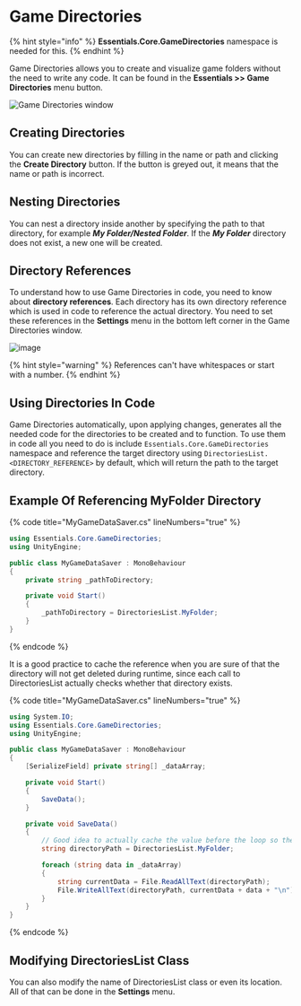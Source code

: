 # Game Directories

{% hint style="info" %}
**Essentials.Core.GameDirectories** namespace is needed for this.
{% endhint %}

Game Directories allows you to create and visualize game folders without the need to write any code. It can be found in the **Essentials >> Game Directories** menu button.

![Game Directories window](https://github.com/NotRewd/Unity-Essentials/assets/48103943/72d8dea7-9e50-46bd-a7c7-a4d184196093)

## Creating Directories

You can create new directories by filling in the name or path and clicking the **Create Directory** button. If the button is greyed out, it means that the name or path is incorrect.

## Nesting Directories

You can nest a directory inside another by specifying the path to that directory, for example _**My Folder/Nested Folder**_. If the _**My Folder**_ directory does not exist, a new one will be created.

## Directory References

To understand how to use Game Directories in code, you need to know about **directory references**. Each directory has its own directory reference which is used in code to reference the actual directory. You need to set these references in the **Settings** menu in the bottom left corner in the Game Directories window.

![image](https://github.com/NotRewd/Unity-Essentials/assets/48103943/ed9b39f5-dea1-4281-98ae-97a8f695c8e5)

{% hint style="warning" %}
References can't have whitespaces or start with a number.
{% endhint %}

## Using Directories In Code

Game Directories automatically, upon applying changes, generates all the needed code for the directories to be created and to function. To use them in code all you need to do is include `Essentials.Core.GameDirectories` namespace and reference the target directory using `DirectoriesList.<DIRECTORY_REFERENCE>` by default, which will return the path to the target directory.

## Example Of Referencing MyFolder Directory

{% code title="MyGameDataSaver.cs" lineNumbers="true" %}
```cs
using Essentials.Core.GameDirectories;
using UnityEngine;

public class MyGameDataSaver : MonoBehaviour
{
    private string _pathToDirectory;

    private void Start()
    {
        _pathToDirectory = DirectoriesList.MyFolder;
    }
}
```
{% endcode %}

It is a good practice to cache the reference when you are sure of that the directory will not get deleted during runtime, since each call to DirectoriesList actually checks whether that directory exists.

{% code title="MyGameDataSaver.cs" lineNumbers="true" %}
```cs
using System.IO;
using Essentials.Core.GameDirectories;
using UnityEngine;

public class MyGameDataSaver : MonoBehaviour
{
    [SerializeField] private string[] _dataArray;

    private void Start()
    {
        SaveData();
    }

    private void SaveData()
    {
        // Good idea to actually cache the value before the loop so the GameDirectories system won't have to recheck the folder every time.
        string directoryPath = DirectoriesList.MyFolder;

        foreach (string data in _dataArray)
        {
            string currentData = File.ReadAllText(directoryPath);
            File.WriteAllText(directoryPath, currentData + data + "\n");
        }
    }
}
```
{% endcode %}

## Modifying DirectoriesList Class

You can also modify the name of DirectoriesList class or even its location. All of that can be done in the **Settings** menu.
